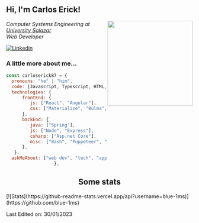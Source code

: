 <h2>Hi, I'm Carlos Erick!</h2>
<img align='right' src="https://media.giphy.com/media/HvekzBaREHxlEwvlOS/giphy.gif" width="230" height="230">
<p><em>Computer Systems Engineering at <a href="https://iesch.edu.mx">University Salazar</a>
<br>Web Developer</em></p>

[![Linkedin](https://img.shields.io/badge/-Carlos-blue?style=flat&logo=Linkedin&logoColor=white)](https://www.linkedin.com/in/carlos-erick-trujillo-mandujano-532003257)



### A little more about me...
```js
const carloserick87 = {
  pronouns: "he" | "him",
  code: [Javascript, Typescript, HTML, CSS, Python, Java],
  technologies: {
      frontEnd: {
         js: ["React", "Angular"],
         css: ["Materialize", "Bulma", "Bootstrap", "Material Design", "Semantic UI"]
      },
      backEnd: {
         java: ["Spring"],
         js: ["Node", "Express"],
         csharp: ["Asp.net Core"],
         misc: ["Bash", "Puppeteer", "Selenium", "Cypress"]
      },
   },
  askMeAbout: ["web dev", "tech", "app dev", "photography"],
                  },
```

<h2 align="center">Some stats</h2>
[![Stats](https://github-readme-stats.vercel.app/api?username=blue-1ms)](https://github.com/blue-1ms)


Last Edited on: 30/01/2023

